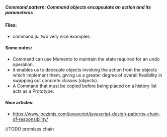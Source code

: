 ##### Command pattern: Command objects encapsulate an action and its parameterss

#### Files:
+ command.js: two very nice examples.

#### Some notes:
+ Command can use Memento to maintain the state required for an undo operation.
+ it enables us to decouple objects invoking the action from the objects which implement them, giving us a greater degree of overall flexibility in swapping out concrete classes (objects).
+ A Command that must be copied before being placed on a history list acts as a Prototype.


#### Nice articles:
+ https://www.joezimjs.com/javascript/javascript-design-patterns-chain-of-responsibility/

//TODO promises chain